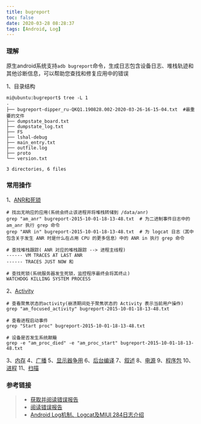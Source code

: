 ```yaml
---
title: bugreport
toc: false
date: 2020-03-28 08:28:37
tags: [Android, Log]
---
```



### 理解
原生android系统支持`adb bugreport`命令，生成日志包含设备日志、堆栈轨迹和其他诊断信息，可以帮助您查找和修复应用中的错误

1、目录结构
```
mi@ubuntu:bugreport$ tree -L 1
.
├── bugreport-dipper_ru-QKQ1.190828.002-2020-03-26-16-15-04.txt  #最重要的文件
├── dumpstate_board.txt
├── dumpstate_log.txt
├── FS
├── lshal-debug
├── main_entry.txt
├── outfile.log
├── proto
└── version.txt

3 directories, 6 files
```

### 常用操作
1、[ANR和死锁](https://source.android.com/source/read-bug-reports.html?hl=zh-cn#anrs-deadlocks)
```text
# 找出无响应的应用(系统会终止该进程并将堆栈转储到 /data/anr)
grep "am_anr" bugreport-2015-10-01-18-13-48.txt  # 为二进制事件日志中的 am_anr 执行 grep 命令
grep "ANR in" bugreport-2015-10-01-18-13-48.txt  # 为 logcat 日志（其中包含关于发生 ANR 时是什么在占用 CPU 的更多信息）中的 ANR in 执行 grep 命令

# 查找堆栈跟踪( ANR 对应的堆栈跟踪 --> 进程主线程)
------ VM TRACES AT LAST ANR
------ TRACES JUST NOW 和 

# 查找死锁(系统服务器发生死锁，监控程序最终会将其终止)
WATCHDOG KILLING SYSTEM PROCESS
```

2、[Activity](https://source.android.com/source/read-bug-reports.html?hl=zh-cn#activities)
```text
# 查看聚焦状态的activity(崩溃期间处于聚焦状态的 Activity 表示当前用户操作)
grep "am_focused_activity" bugreport-2015-10-01-18-13-48.txt

# 查看进程启动事件
grep "Start proc" bugreport-2015-10-01-18-13-48.txt

# 设备是否发生系统颠簸
grep -e "am_proc_died" -e "am_proc_start" bugreport-2015-10-01-18-13-48.txt
```

3、[内存](https://source.android.com/source/read-bug-reports.html?hl=zh-cn#memory)
4、[广播](https://source.android.com/source/read-bug-reports.html?hl=zh-cn#broadcasts)
5、[显示器争用](https://source.android.com/source/read-bug-reports.html?hl=zh-cn#monitor%20contention)
6、[后台编译](https://source.android.com/source/read-bug-reports.html?hl=zh-cn#background-compilation)
7、[叙述](https://source.android.com/source/read-bug-reports.html?hl=zh-cn#narrative)
8、[电源](https://source.android.com/source/read-bug-reports.html?hl=zh-cn#power)
9、[程序包](https://source.android.com/source/read-bug-reports.html?hl=zh-cn#packages)
10、[进程](https://source.android.com/source/read-bug-reports.html?hl=zh-cn#processes)
11、[扫描](https://source.android.com/source/read-bug-reports.html?hl=zh-cn#scans)

### 参考链接
> - [获取并阅读错误报告](https://developer.android.com/studio/debug/bug-report)
> - [阅读错误报告](https://source.android.com/source/read-bug-reports.html?hl=zh-cn)
> - [Android Log机制、Logcat及MIUI 284日志介绍](https://wiki.n.miui.com/pages/viewpage.action?pageId=181967386)